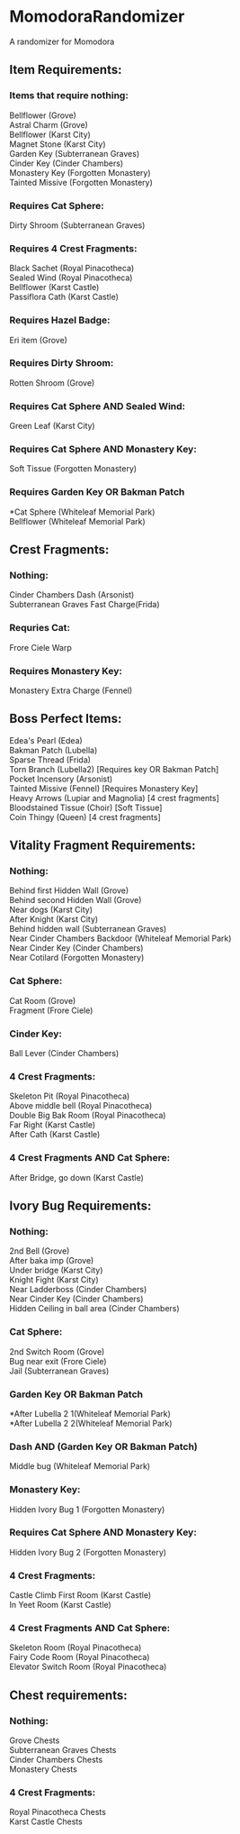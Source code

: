 # MomodoraRandomizer
 A randomizer for Momodora

## Item Requirements:
### Items that require nothing:
Bellflower (Grove)  
Astral Charm (Grove)  
Bellflower (Karst City)  
Magnet Stone (Karst City)  
Garden Key (Subterranean Graves)  
Cinder Key (Cinder Chambers)  
Monastery Key (Forgotten Monastery)  
Tainted Missive (Forgotten Monastery)  

### Requires Cat Sphere:
Dirty Shroom (Subterranean Graves)  

### Requires 4 Crest Fragments:
Black Sachet (Royal Pinacotheca)  
Sealed Wind (Royal Pinacotheca)  
Bellflower (Karst Castle)  
Passiflora Cath (Karst Castle)  

### Requires Hazel Badge:
Eri item (Grove)  

### Requires Dirty Shroom:
Rotten Shroom (Grove)  

### Requires Cat Sphere AND Sealed Wind:
Green Leaf (Karst City)  

### Requires Cat Sphere AND Monastery Key:
Soft Tissue (Forgotten Monastery)  

### Requires Garden Key OR Bakman Patch
\*Cat Sphere (Whiteleaf Memorial Park)  
Bellflower (Whiteleaf Memorial Park)  


## Crest Fragments:
### Nothing:
Cinder Chambers Dash (Arsonist)  
Subterranean Graves Fast Charge(Frida)  
### Requries Cat:  
Frore Ciele Warp  
### Requires Monastery Key:  
Monastery Extra Charge (Fennel)  


## Boss Perfect Items:
Edea's Pearl (Edea)  
Bakman Patch (Lubella)  
Sparse Thread (Frida)  
Torn Branch (Lubella2) [Requires key OR Bakman Patch]  
Pocket Incensory (Arsonist)  
Tainted Missive (Fennel) [Requires Monastery Key]  
Heavy Arrows (Lupiar and Magnolia) [4 crest fragments]  
Bloodstained Tissue (Choir) [Soft Tissue]  
Coin Thingy (Queen) [4 crest fragments]  


## Vitality Fragment Requirements:
### Nothing:
Behind first Hidden Wall (Grove)  
Behind second Hidden Wall (Grove)  
Near dogs (Karst City)  
After Knight (Karst City)  
Behind hidden wall (Subterranean Graves)  
Near Cinder Chambers Backdoor (Whiteleaf Memorial Park)  
Near Cinder Key (Cinder Chambers)  
Near Cotilard (Forgotten Monastery)  

### Cat Sphere:
Cat Room (Grove)  
Fragment (Frore Ciele)  

### Cinder Key:
Ball Lever (Cinder Chambers)  

### 4 Crest Fragments:
Skeleton Pit (Royal Pinacotheca)  
Above middle bell (Royal Pinacotheca)  
Double Big Bak Room (Royal Pinacotheca)  
Far Right (Karst Castle)  
After Cath (Karst Castle)  

### 4 Crest Fragments AND Cat Sphere:
After Bridge, go down (Karst Castle)  


## Ivory Bug Requirements:
### Nothing:
2nd Bell (Grove)  
After baka imp (Grove)  
Under bridge (Karst City)  
Knight Fight (Karst City)  
Near Ladderboss (Cinder Chambers)  
Near Cinder Key (Cinder Chambers)  
Hidden Ceiling in ball area (Cinder Chambers)  

### Cat Sphere:
2nd Switch Room (Grove)  
Bug near exit (Frore Ciele)  
Jail (Subterranean Graves)  

### Garden Key OR Bakman Patch
\*After Lubella 2 1(Whiteleaf Memorial Park)  
\*After Lubella 2 2(Whiteleaf Memorial Park)  

### Dash AND (Garden Key OR Bakman Patch)
Middle bug (Whiteleaf Memorial Park)  

### Monastery Key:
Hidden Ivory Bug 1 (Forgotten Monastery)  

### Requires Cat Sphere AND Monastery Key:
Hidden Ivory Bug 2 (Forgotten Monastery)  

### 4 Crest Fragments:
Castle Climb First Room (Karst Castle)  
In Yeet Room (Karst Castle)  

### 4 Crest Fragments AND Cat Sphere:
Skeleton Room (Royal Pinacotheca)  
Fairy Code Room (Royal Pinacotheca)  
Elevator Switch Room (Royal Pinacotheca)  


## Chest requirements:
### Nothing: 
Grove Chests  
Subterranean Graves Chests  
Cinder Chambers Chests  
Monastery Chests  

### 4 Crest Fragments:
Royal Pinacotheca Chests  
Karst Castle Chests  
